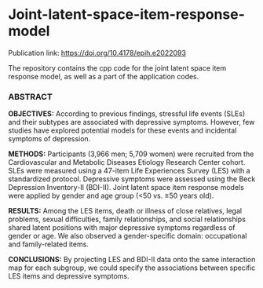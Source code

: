 # Joint-latent-space-item-response-model

Publication link: https://doi.org/10.4178/epih.e2022093

The repository contains the cpp code for the joint latent space item response model, as well as a part of the application codes.

### ABSTRACT
**OBJECTIVES:** According to previous findings, stressful life events (SLEs) and their subtypes are associated with depressive symptoms. However, few studies have explored potential models for these events and incidental symptoms of depression.

**METHODS:** Participants (3,966 men; 5,709 women) were recruited from the Cardiovascular and Metabolic Diseases Etiology Research Center cohort. SLEs were measured using a 47-item Life Experiences Survey (LES) with a standardized protocol. Depressive symptoms were assessed using the Beck Depression Inventory-II (BDI-II). Joint latent space item response models were applied by gender and age group (<50 vs. ≥50 years old).

**RESULTS:** Among the LES items, death or illness of close relatives, legal problems, sexual difficulties, family relationships, and social relationships shared latent positions with major depressive symptoms regardless of gender or age. We also observed a gender-specific domain: occupational and family-related items.

**CONCLUSIONS:** By projecting LES and BDI-II data onto the same interaction map for each subgroup, we could specify the associations between specific LES items and depressive symptoms.
